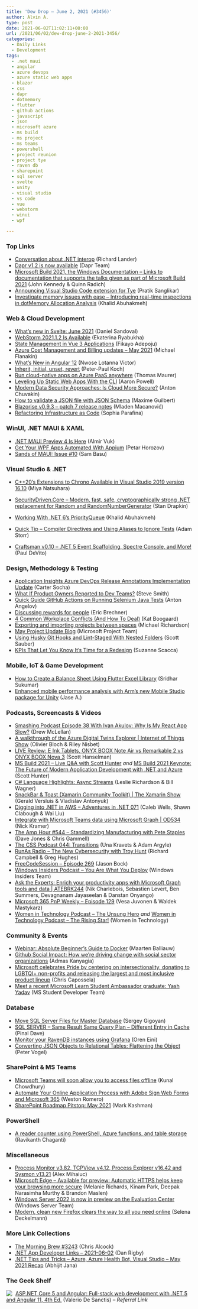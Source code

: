 ```yaml
---
title: 'Dew Drop – June 2, 2021 (#3456)'
author: Alvin A.
type: post
date: 2021-06-02T11:02:11+00:00
url: /2021/06/02/dew-drop-june-2-2021-3456/
categories:
  - Daily Links
  - Development
tags:
  - .net maui
  - angular
  - azure devops
  - azure static web apps
  - blazor
  - css
  - dapr
  - dotmemory
  - flutter
  - github actions
  - javascript
  - json
  - microsoft azure
  - ms build
  - ms project
  - ms teams
  - powershell
  - project reunion
  - project tye
  - raven db
  - sharepoint
  - sql server
  - svelte
  - unity
  - visual studio
  - vs code
  - vue
  - webstorm
  - winui
  - wpf

---
```

### <a name="top"></a>Top Links

  * <a href="https://devblogs.microsoft.com/dotnet/conversation-about-net-interop/?WT.mc_id=DOP-MVP-4025064" target="_blank" rel="noopener">Conversation about .NET interop</a> (Richard Lander)
  * <a href="https://blog.dapr.io/posts/2021/05/27/dapr-v1.2-is-now-available/" target="_blank" rel="noopener">Dapr v1.2 is now available</a> (Dapr Team)
  * <a href="https://docs.microsoft.com/en-us/windows/apps/whats-new/build2021-docs" target="_blank" rel="noopener">Microsoft Build 2021, the Windows Documentation &#8211; Links to documentation that supports the talks given as part of Microsoft Build 2021</a> (John Kennedy & Quinn Radich)
  * <a href="https://devblogs.microsoft.com/dotnet/announcing-visual-studio-code-extension-for-tye/?WT.mc_id=DOP-MVP-4025064" target="_blank" rel="noopener">Announcing Visual Studio Code extension for Tye</a> (Pratik Sanglikar)
  * <a href="https://blog.jetbrains.com/dotnet/2021/06/01/investigate-memory-issues-with-ease-introducing-real-time-inspections-in-dotmemory-allocation-analysis/" target="_blank" rel="noopener">Investigate memory issues with ease – Introducing real-time inspections in dotMemory Allocation Analysis</a> (Khalid Abuhakmeh)



### <a name="web"></a>Web & Cloud Development

  * <a href="https://svelte.dev/blog/whats-new-in-svelte-june-2021" target="_blank" rel="noopener">What&#8217;s new in Svelte: June 2021</a> (Daniel Sandoval)
  * <a href="https://blog.jetbrains.com/webstorm/2021/06/webstorm-2021-1-2/" target="_blank" rel="noopener">WebStorm 2021.1.2 Is Available</a> (Ekaterina Ryabukha)
  * <a href="https://auth0.com/blog/state-management-in-vue-3-applications/" target="_blank" rel="noopener">State Management in Vue 3 Applications</a> (Fikayo Adepoju)
  * <a href="https://azure.microsoft.com/blog/azure-cost-management-and-billing-updates-may-2021/?WT.mc_id=DOP-MVP-4025064" target="_blank" rel="noopener">Azure Cost Management and Billing updates – May 2021</a> (Michael Flanakin)
  * <a href="https://www.telerik.com/blogs/whats-new-angular-12" target="_blank" rel="noopener">What’s New in Angular 12</a> (Nwose Lotanna Victor)
  * <a href="http://www.quirksmode.org/blog/archives/2021/06/inherit_initial.html" target="_blank" rel="noopener">Inherit, initial, unset, revert</a> (Peter-Paul Koch)
  * <a href="https://www.thomasmaurer.ch/2021/06/run-cloud-native-apps-on-azure-paas-anywhere/" target="_blank" rel="noopener">Run cloud-native apps on Azure PaaS anywhere</a> (Thomas Maurer)
  * <a href="https://techcommunity.microsoft.com/t5/apps-on-azure/leveling-up-static-web-apps-with-the-cli/ba-p/2406567?WT.mc_id=DOP-MVP-4025064" target="_blank" rel="noopener">Leveling Up Static Web Apps With the CLI</a> (Aaron Powell)
  * <a href="https://cloudsecuritypodcast.libsyn.com/modern-data-security-approaches-is-cloud-more-secure" target="_blank" rel="noopener">Modern Data Security Approaches: Is Cloud More Secure?</a> (Anton Chuvakin)
  * <a href="https://dev.to/adaendra/how-to-validate-a-json-file-with-json-schema-36ja" target="_blank" rel="noopener">How to validate a JSON file with JSON Schema</a> (Maxime Guilbert)
  * <a href="https://blazorise.com/news/release-notes/0937/" target="_blank" rel="noopener">Blazorise v0.9.3 &#8211; patch 7 release notes</a> (Mladen Macanović)
  * <a href="https://www.pulumi.com/blog/refactoring-iac/" target="_blank" rel="noopener">Refactoring Infrastructure as Code</a> (Sophia Parafina)



### <a name="silverlight"></a>WinUI, .NET MAUI & XAML

  * <a href="https://www.infoq.com/news/2021/06/dotnet-maui-preview-4/?utm_campaign=infoq_content&utm_source=infoq&utm_medium=feed&utm_term=global" target="_blank" rel="noopener">.NET MAUI Preview 4 Is Here</a> (Almir Vuk)
  * <a href="https://www.telerik.com/blogs/get-your-wpf-apps-automated-appium" target="_blank" rel="noopener">Get Your WPF Apps Automated With Appium</a> (Petar Horozov)
  * <a href="https://www.telerik.com/blogs/sands-of-maui-issue-10" target="_blank" rel="noopener">Sands of MAUI: Issue #10</a> (Sam Basu)



### <a name="dotnet"></a>Visual Studio & .NET

  * <a href="https://devblogs.microsoft.com/cppblog/cpp20s-extensions-to-chrono-available-in-visual-studio-2019-version-16-10/?WT.mc_id=DOP-MVP-4025064" target="_blank" rel="noopener">C++20’s Extensions to Chrono Available in Visual Studio 2019 version 16.10</a> (Miya Natsuhara)
  * <div align="left">
      <a href="https://github.com/sdrapkin/SecurityDriven.Core" target="_blank" rel="noopener">SecurityDriven.Core &#8211; Modern, fast, safe, cryptographically strong .NET replacement for Random and RandomNumberGenerator</a> (Stan Drapkin)
    </div>

  * <a href="https://khalidabuhakmeh.com/working-with-dotnet-six-priorityqueue" target="_blank" rel="noopener">Working With .NET 6&#8217;s PriorityQueue</a> (Khalid Abuhakmeh)
  * <a href="http://feedproxy.google.com/~r/WestDiscGolf/~3/AaOWQVtmZn8/quick-tip-compiler-directives-and-using-aliases-to-ignore-tests" target="_blank" rel="noopener">Quick Tip &#8211; Compiler Directives and Using Aliases to Ignore Tests</a> (Adam Storr)
  * <a href="https://wrapt.dev/blog/craftsman-0-10" target="_blank" rel="noopener">Craftsman v0.10 &#8211; .NET 5 Event Scaffolding, Spectre Console, and More!</a> (Paul DeVito)



### <a name="design"></a>Design, Methodology & Testing

  * <a href="https://techcommunity.microsoft.com/t5/azure-monitor/application-insights-azue-devops-release-annotations/ba-p/2406008?WT.mc_id=DOP-MVP-4025064" target="_blank" rel="noopener">Application Insights Azure DevOps Release Annotations Implementation Update</a> (Carter Socha)
  * <a href="https://ardalis.com/what-if-product-owners-reported-to-dev-teams/" target="_blank" rel="noopener">What If Product Owners Reported to Dev Teams?</a> (Steve Smith)
  * <a href="https://www.automatetheplanet.com/running-selenium-tests-github-actions-java/?utm_source=rss&utm_medium=rss&utm_campaign=running-selenium-tests-github-actions-java" target="_blank" rel="noopener">Quick Guide GitHub Actions on Running Selenium Java Tests</a> (Anton Angelov)
  * <a href="https://imwrightshardcode.com/2021/06/discussing-rewards-for-people/" target="_blank" rel="noopener">Discussing rewards for people</a> (Eric Brechner)
  * <a href="https://blog.trello.com/4-common-workplace-conflicts" target="_blank" rel="noopener">4 Common Workplace Conflicts (And How To Deal)</a> (Kat Boogaard)
  * <a href="http://feedproxy.google.com/~r/OctopusDeploy/~3/cVQYo48IZG8/exporting-projects" target="_blank" rel="noopener">Exporting and importing projects between spaces</a> (Michael Richardson)
  * <a href="https://techcommunity.microsoft.com/t5/project-blog/may-project-update-blog/ba-p/2405508?WT.mc_id=DOP-MVP-4025064" target="_blank" rel="noopener">May Project Update Blog</a> (Microsoft Project Team)
  * <a href="https://scottsauber.com/2021/06/01/using-husky-git-hooks-and-lint-staged-with-nested-folders/" target="_blank" rel="noopener">Using Husky Git Hooks and Lint-Staged With Nested Folders</a> (Scott Sauber)
  * <a href="https://www.telerik.com/blogs/kpis-that-let-you-know-its-time-for-redesign" target="_blank" rel="noopener">KPIs That Let You Know It’s Time for a Redesign</a> (Suzanne Scacca)



### <a name="mobile"></a>Mobile, IoT & Game Development

  * <a href="https://www.syncfusion.com/blogs/post/create-a-balance-sheet-using-flutter-excel-library.aspx" target="_blank" rel="noopener">How to Create a Balance Sheet Using Flutter Excel Library</a> (Sridhar Sukumar)
  * <a href="https://blog.unity.com/games/enhanced-mobile-performance-analysis-with-arms-new-mobile-studio-package-for-unity" target="_blank" rel="noopener">Enhanced mobile performance analysis with Arm’s new Mobile Studio package for Unity</a> (Jase A.)



### <a name="podcasts"></a>Podcasts, Screencasts & Videos

  * <a href="https://smashingmagazine.com/2021/06/smashing-podcast-episode-38/" target="_blank" rel="noopener">Smashing Podcast Episode 38 With Ivan Akulov: Why Is My React App Slow?</a> (Drew McLellan)
  * <a href="https://channel9.msdn.com/Shows/Internet-of-Things-Show/A-walkthrough-of-the-Azure-Digital-Twins-Explorer?WT.mc_id=DOP-MVP-4025064" target="_blank" rel="noopener">A walkthrough of the Azure Digital Twins Explorer | Internet of Things Show</a> (Olivier Bloch & Riley Nisbet)
  * <a href="http://www.youtube.com/watch?v=lJWwlXS_cTM" target="_blank" rel="noopener">LIVE Review: E Ink Tablets, ONYX BOOX Note Air vs Remarkable 2 vs ONYX BOOX Nova 3</a> (Scott Hanselman)
  * <a href="https://channel9.msdn.com/Events/DEVintersection/DEVintersection-2021-Orlando/Live-QandA-with-Scott-Hunter?WT.mc_id=DOP-MVP-4025064" target="_blank" rel="noopener">MS Build 2021 &#8211; Live Q&A with Scott Hunter</a> _and_ <a href="https://channel9.msdn.com/Events/DEVintersection/DEVintersection-2021-Orlando/Keynote-The-Future-of-Modern-Application-Development-with-NET-and-Azure?WT.mc_id=DOP-MVP-4025064" target="_blank" rel="noopener">MS Build 2021 Keynote: The Future of Modern Application Development with .NET and Azure</a> (Scott Hunter)
  * <a href="http://www.youtube.com/watch?v=gEKph1QmEpE" target="_blank" rel="noopener">C# Language Highlights: Async Streams</a> (Leslie Richardson & Bill Wagner)
  * <a href="https://channel9.msdn.com/Shows/XamarinShow/SnackBar--Toast-Xamarin-Community-Toolkit?WT.mc_id=DOP-MVP-4025064" target="_blank" rel="noopener">SnackBar & Toast (Xamarin Community Toolkit) | The Xamarin Show</a> (Gerald Versluis & Vladislav Antonyuk)
  * <a href="https://devchat.tv/adventures-in-dotet/digging-into-net-in-aws-net-071/" target="_blank" rel="noopener">Digging into .NET in AWS &#8211; Adventures in .NET 071</a> (Caleb Wells, Shawn Clabough & Wai Liu)
  * <a href="http://www.youtube.com/watch?v=aCN296ErNAk" target="_blank" rel="noopener">Integrate with Microsoft Teams data using Microsoft Graph | OD534</a> (Nick Kramer)
  * <a href="http://feedproxy.google.com/~r/TheAmpHour/~3/LNroEDJ80Ys/" target="_blank" rel="noopener">The Amp Hour #544 – Standardizing Manufacturing with Pete Staples</a> (Dave Jones & Chris Gammell)
  * <a href="http://thecsspodcast.googledevelopers.libsynpro.com/044-transitions" target="_blank" rel="noopener">The CSS Podcast 044: Transitions</a> (Una Kravets & Adam Argyle)
  * <a href="http://feedproxy.google.com/~r/RunaAsRadioWma/~3/ZlwBo_DsPQQ/default.aspx" target="_blank" rel="noopener">RunAs Radio &#8211; The New Cybersecurity with Troy Hunt</a> (Richard Campbell & Greg Hughes)
  * <a href="http://www.youtube.com/watch?v=6lt2FXxF-Jg" target="_blank" rel="noopener">FreeCodeSession &#8211; Episode 269</a> (Jason Bock)
  * <a href="http://windowsinsider.mpsn.libsynpro.com/you-are-what-you-deploy" target="_blank" rel="noopener">Windows Insiders Podcast &#8211; You Are What You Deploy</a> (Windows Insiders Team)
  * <a href="http://www.youtube.com/watch?v=Vm89aaR3Lro" target="_blank" rel="noopener">Ask the Experts: Enrich your productivity apps with Microsoft Graph tools and data | ATEBRK244</a> (Nik Charlebois, Sebastien Levert, Ben Summers, Devagnanam Jayaseelan & Danstan Onyango)
  * <a href="https://techcommunity.microsoft.com/t5/microsoft-365-pnp-blog/microsoft-365-pnp-weekly-episode-129/ba-p/2401546?WT.mc_id=DOP-MVP-4025064" target="_blank" rel="noopener">Microsoft 365 PnP Weekly &#8211; Episode 129</a> (Vesa Juvonen & Waldek Mastykarz)
  * <a href="https://anchor.fm/witdc/episodes/The-Unsung-Hero-e116j5n" target="_blank" rel="noopener">Women in Technology Podcast &#8211; The Unsung Hero</a> _and_ <a href="https://anchor.fm/witdc/episodes/The-Rising-Star-e11vrqe" target="_blank" rel="noopener">Women in Technology Podcast &#8211; The Rising Star!</a> (Women in Technology)



### <a name="events"></a>Community & Events

  * <a href="https://blog.jetbrains.com/dotnet/2021/06/02/webinar-absolute-beginner-s-guide-to-docker/" target="_blank" rel="noopener">Webinar: Absolute Beginner’s Guide to Docker</a> (Maarten Balliauw)
  * <a href="https://github.blog/2021-06-01-github-social-impact-driving-change-social-sector/" target="_blank" rel="noopener">Github Social Impact: How we’re driving change with social sector organizations</a> (Admas Kanyagia)
  * <a href="https://blogs.microsoft.com/blog/2021/06/01/microsoft-celebrates-pride-by-centering-on-intersectionality-donating-to-lgbtqi-non-profits-and-releasing-the-largest-and-most-inclusive-product-lineup/" target="_blank" rel="noopener">Microsoft celebrates Pride by centering on intersectionality, donating to LGBTQI+ non-profits and releasing the largest and most inclusive product lineup</a> (Chris Capossela)
  * <a href="https://techcommunity.microsoft.com/t5/student-developer-blog/meet-a-recent-microsoft-learn-student-ambassador-graduate-yash/ba-p/2405409?WT.mc_id=DOP-MVP-4025064" target="_blank" rel="noopener">Meet a recent Microsoft Learn Student Ambassador graduate: Yash Yadav</a> (MS Student Developer Team)



### <a name="sql"></a>Database

  * <a href="http://feedproxy.google.com/~r/MSSQLTips-LatestSqlServerTips/~3/UJhzLw6XcTc/" target="_blank" rel="noopener">Move SQL Server Files for Master Database</a> (Sergey Gigoyan)
  * <a href="https://blog.sqlauthority.com/2021/06/02/sql-server-same-result-same-query-plan-different-entry-in-cache/?utm_source=rss&utm_medium=rss&utm_campaign=sql-server-same-result-same-query-plan-different-entry-in-cache" target="_blank" rel="noopener">SQL SERVER – Same Result Same Query Plan – Different Entry in Cache</a> (Pinal Dave)
  * <a href="http://feedproxy.google.com/~r/AyendeRahien/~3/yxJNA59TNb4/monitor-your-ravendb-instances-using-grafana" target="_blank" rel="noopener">Monitor your RavenDB instances using Grafana</a> (Oren Eini)
  * <a href="https://visualstudiomagazine.com/articles/2021/06/01/converting-json.aspx" target="_blank" rel="noopener">Converting JSON Objects to Relational Tables: Flattening the Object</a> (Peter Vogel)



### <a name="sp"></a>SharePoint & MS Teams

  * <a href="http://feedproxy.google.com/~r/kunal2383/~3/Od_00mCkV8s/microsoft-teams-access-files-offline.html" target="_blank" rel="noopener">Microsoft Teams will soon allow you to access files offline</a> (Kunal Chowdhury)
  * <a href="https://medium.com/adobetech/automate-your-online-application-process-with-adobe-sign-web-forms-and-microsoft-365-b6a6a9f5c17f?source=rss----9342990108af---4" target="_blank" rel="noopener">Automate Your Online Application Process with Adobe Sign Web Forms and Microsoft 365</a> (Weston Romero)
  * <a href="https://techcommunity.microsoft.com/t5/microsoft-sharepoint-blog/sharepoint-roadmap-pitstop-may-2021/ba-p/2405130?WT.mc_id=DOP-MVP-4025064" target="_blank" rel="noopener">SharePoint Roadmap Pitstop: May 2021</a> (Mark Kashman)



### <a name="ps"></a>PowerShell

  * <a href="https://powershellmagazine.com/2021/05/24/a-reader-counter-using-powershell-azure-functions-and-table-storage/" target="_blank" rel="noopener">A reader counter using PowerShell, Azure functions, and table storage</a> (Ravikanth Chaganti)



### <a name="misc"></a>Miscellaneous

  * <a href="https://techcommunity.microsoft.com/t5/sysinternals-blog/process-monitor-v3-82-tcpview-v4-12-process-explorer-v16-42-and/ba-p/2404570?WT.mc_id=DOP-MVP-4025064" target="_blank" rel="noopener">Process Monitor v3.82, TCPView v4.12, Process Explorer v16.42 and Sysmon v13.21</a> (Alex Mihaiuc)
  * <a href="https://blogs.windows.com/msedgedev/2021/06/01/available-for-preview-automatic-https-helps-keep-your-browsing-more-secure/?WT.mc_id=WD-MVP-4025064" target="_blank" rel="noopener">Microsoft Edge &#8211; Available for preview: Automatic HTTPS helps keep your browsing more secure</a> (Melanie Richards, Kinam Park, Deepak Narasimha Murthy & Brandon Maslen)
  * <a href="https://cloudblogs.microsoft.com/windowsserver/2021/06/01/windows-server-2022-is-now-in-preview-on-the-evaluation-center/?WT.mc_id=DOP-MVP-4025064" target="_blank" rel="noopener">Windows Server 2022 is now in preview on the Evaluation Center</a> (Windows Server Team)
  * <a href="https://blog.mozilla.org/en/mozilla/news/modern-clean-new-firefox-clears-the-way-to-all-you-need-online/" target="_blank" rel="noopener">Modern, clean new Firefox clears the way to all you need online</a> (Selena Deckelmann)



### <a name="links"></a>More Link Collections

  * <a href="http://feedproxy.google.com/~r/ReflectivePerspective/~3/ykLPdbRpcZw/" target="_blank" rel="noopener">The Morning Brew #3243</a> (Chris Alcock)
  * <a href="https://links.danrigby.com/2021/06/app-developer-links-2021-06-02/" target="_blank" rel="noopener">.NET App Developer Links &#8211; 2021-06-02</a> (Dan Rigby)
  * <a href="https://dailydotnettips.com/net-tips-and-tricks-azure-azure-health-bot-visual-studio-may-2021-recap/" target="_blank" rel="noopener">.NET Tips and Tricks – Azure, Azure Health Bot, Visual Studio – May 2021 Recap</a> (Abhijit Jana)



### <a name="shelf"></a>The Geek Shelf

<a href="https://www.amazon.com/ASP-NET-Core-Angular-Full-stack-development/dp/1800560338/?tag=amavin-20" target="_blank" rel="noopener"><img decoding="async" align="left" style="margin: 0px 5px 0px 0px; border: 0px currentcolor; border-image: none; float: left; display: inline; background-image: none;" src="https://m.media-amazon.com/images/I/61gYa8qnvnL._AC_UY218_.jpg" border="0" /></a>&nbsp;<a href="https://www.amazon.com/ASP-NET-Core-Angular-Full-stack-development/dp/1800560338/?tag=amavin-20" target="_blank" rel="noopener">ASP.NET Core 5 and Angular: Full-stack web development with .NET 5 and Angular 11, 4th Ed.</a> (Valerio De Sanctis) _&#8211; Referral Link_